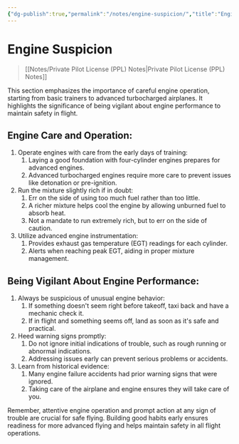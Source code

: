 ```yaml
---
{"dg-publish":true,"permalink":"/notes/engine-suspicion/","title":"Engine Suspicion","tags":["aviation","classnotes"]}
---
```



# Engine Suspicion
> [[Notes/Private Pilot License (PPL) Notes\|Private Pilot License (PPL) Notes]]


This section emphasizes the importance of careful engine operation, starting from basic trainers to advanced turbocharged airplanes. It highlights the significance of being vigilant about engine performance to maintain safety in flight.

## Engine Care and Operation:

1. Operate engines with care from the early days of training:
    1. Laying a good foundation with four-cylinder engines prepares for advanced engines.
    2. Advanced turbocharged engines require more care to prevent issues like detonation or pre-ignition.
2. Run the mixture slightly rich if in doubt:
    1. Err on the side of using too much fuel rather than too little.
    2. A richer mixture helps cool the engine by allowing unburned fuel to absorb heat.
    3. Not a mandate to run extremely rich, but to err on the side of caution.
3. Utilize advanced engine instrumentation:
    1. Provides exhaust gas temperature (EGT) readings for each cylinder.
    2. Alerts when reaching peak EGT, aiding in proper mixture management.

## Being Vigilant About Engine Performance:

1. Always be suspicious of unusual engine behavior:
    1. If something doesn't seem right before takeoff, taxi back and have a mechanic check it.
    2. If in flight and something seems off, land as soon as it's safe and practical.
2. Heed warning signs promptly:
    1. Do not ignore initial indications of trouble, such as rough running or abnormal indications.
    2. Addressing issues early can prevent serious problems or accidents.
3. Learn from historical evidence:
    1. Many engine failure accidents had prior warning signs that were ignored.
    2. Taking care of the airplane and engine ensures they will take care of you.

Remember, attentive engine operation and prompt action at any sign of trouble are crucial for safe flying. Building good habits early ensures readiness for more advanced flying and helps maintain safety in all flight operations.